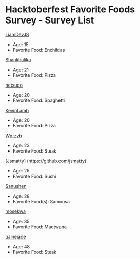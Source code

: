 # Hacktoberfest Favorite Foods Survey - Survey List
[LiamDevJS](https://github.com/LiamDevJS)
- Age: 15
- Favorite Food: Enchildas

[Shankhalika](https://github.com/Shankhalika)
- Age: 21
- Favorite Food: Pizza

[netsudo](https://github.com/netsudo)
- Age: 20
- Favorite Food: Spaghetti

[KevinLamb](https://github.com/KevinLamb)
- Age: 20
- Favorite Food: Pizza

[Wprzyb](https://github.com/wprzyb)
- Age: 23
- Favorite Food: Steak

[Jsmatty] (https://github.com/jsmatty)
- Age: 25
- Favorite Food: Sushi

[Sanushen](https://github.com/sanushen)
- Age: 28
- Favorite Food(s): Samoosa


[mosekwa](https://github.com/mosekwa)
- Age: 35
- Favorite Food: Maotwana

[uainejade](https://github.com/uainejade)
- Age: 48
- Favorite Food: Steak

